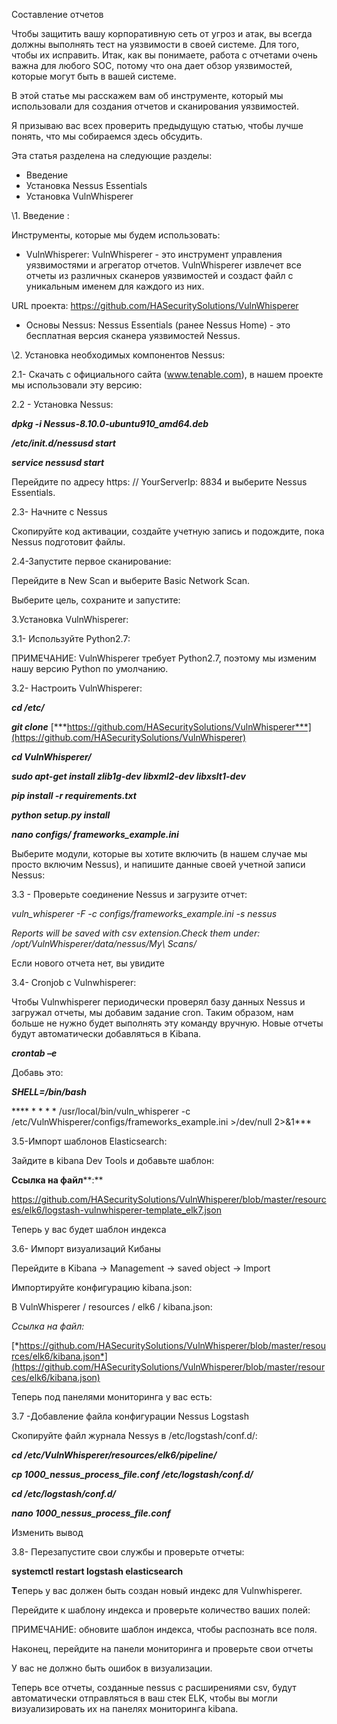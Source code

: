 Составление отчетов

Чтобы защитить вашу корпоративную сеть от угроз и атак, вы всегда должны выполнять тест на уязвимости в своей системе. Для того, чтобы их исправить. Итак, как вы понимаете, работа с отчетами очень важна для любого SOC, потому что она дает обзор уязвимостей, которые могут быть в вашей системе.

В этой статье мы расскажем вам об инструменте, который мы использовали для создания отчетов и сканирования уязвимостей.

Я призываю вас всех проверить предыдущую статью, чтобы лучше понять, что мы собираемся здесь обсудить.

Эта статья разделена на следующие разделы:

- Введение
- Установка Nessus Essentials
- Установка VulnWhisperer

\1. Введение :

Инструменты, которые мы будем использовать:

- VulnWhisperer: VulnWhisperer - это инструмент управления уязвимостями и агрегатор отчетов. VulnWhisperer извлечет все отчеты из различных сканеров уязвимостей и создаст файл с уникальным именем для каждого из них.

URL проекта: https://github.com/HASecuritySolutions/VulnWhisperer

- Основы Nessus: Nessus Essentials (ранее Nessus Home) - это бесплатная версия сканера уязвимостей Nessus.

\2. Установка необходимых компонентов Nessus:

2.1- Скачать с официального сайта (www.tenable.com), в нашем проекте мы использовали эту версию:




2.2 - Установка Nessus:

***dpkg -i Nessus-8.10.0-ubuntu910_amd64.deb***

***/etc/init.d/nessusd start***

***service nessusd start***

Перейдите по адресу https: // YourServerIp: 8834 и выберите Nessus Essentials.




2.3- Начните с Nessus




Скопируйте код активации, создайте учетную запись и подождите, пока Nessus подготовит файлы.

2.4-Запустите первое сканирование:

Перейдите в New Scan и выберите Basic Network Scan.




Выберите цель, сохраните и запустите:




3.Установка VulnWhisperer:

3.1- Используйте Python2.7:

ПРИМЕЧАНИЕ: VulnWhisperer требует Python2.7, поэтому мы изменим нашу версию Python по умолчанию.




3.2- Настроить VulnWhisperer:

***cd /etc/***

***git clone*** [***https://github.com/HASecuritySolutions/VulnWhisperer***](https://github.com/HASecuritySolutions/VulnWhisperer)

***cd VulnWhisperer/***

***sudo apt-get install zlib1g-dev libxml2-dev libxslt1-dev***

***pip install -r requirements.txt***

***python setup.py install***

***nano configs/ frameworks_example.ini***

Выберите модули, которые вы хотите включить (в нашем случае мы просто включим Nessus), и напишите данные своей учетной записи Nessus:




3.3 - Проверьте соединение Nessus и загрузите отчет:

*vuln_whisperer -F -c configs/frameworks_example.ini -s nessus*

*Reports will be saved with csv extension.Check them under: /opt/VulnWhisperer/data/nessus/My\ Scans/*




Если нового отчета нет, вы увидите




3.4- Cronjob с Vulnwhisperer:

Чтобы Vulnwhisperer периодически проверял базу данных Nessus и загружал отчеты, мы добавим задание cron. Таким образом, нам больше не нужно будет выполнять эту команду вручную. Новые отчеты будут автоматически добавляться в Kibana.

***crontab –e***

Добавь это:

***SHELL=/bin/bash***

**** \* \* \* \* /usr/local/bin/vuln_whisperer -c /etc/VulnWhisperer/configs/frameworks_example.ini >/dev/null 2>&1***




3.5-Импорт шаблонов Elasticsearch:

Зайдите в kibana Dev Tools и добавьте шаблон:




**Ссылка на файл****:**

https://github.com/HASecuritySolutions/VulnWhisperer/blob/master/resources/elk6/logstash-vulnwhisperer-template_elk7.json




Теперь у вас будет шаблон индекса




3.6- Импорт визуализаций Кибаны

Перейдите в Kibana → Management → saved object → Import

Импортируйте конфигурацию kibana.json:

В VulnWhisperer / resources / elk6 / kibana.json:

*Ссылка на файл:*

[*https://github.com/HASecuritySolutions/VulnWhisperer/blob/master/resources/elk6/kibana.json*](https://github.com/HASecuritySolutions/VulnWhisperer/blob/master/resources/elk6/kibana.json)

Теперь под панелями мониторинга у вас есть:




3.7 -Добавление файла конфигурации Nessus Logstash

Скопируйте файл журнала Nessys в /etc/logstash/conf.d/:

***cd /etc/VulnWhisperer/resources/elk6/pipeline/***

***cp 1000_nessus_process_file.conf /etc/logstash/conf.d/***

***cd /etc/logstash/conf.d/***

***nano 1000_nessus_process_file.conf***

Изменить вывод




3.8- Перезапустите свои службы и проверьте отчеты:

**systemctl restart logstash elasticsearch**

**Т**еперь у вас должен быть создан новый индекс для Vulnwhisperer.




Перейдите к шаблону индекса и проверьте количество ваших полей:

ПРИМЕЧАНИЕ: обновите шаблон индекса, чтобы распознать все поля.




Наконец, перейдите на панели мониторинга и проверьте свои отчеты

У вас не должно быть ошибок в визуализации.




Теперь все отчеты, созданные nessus с расширениями csv, будут автоматически отправляться в ваш стек ELK, чтобы вы могли визуализировать их на панелях мониторинга kibana.